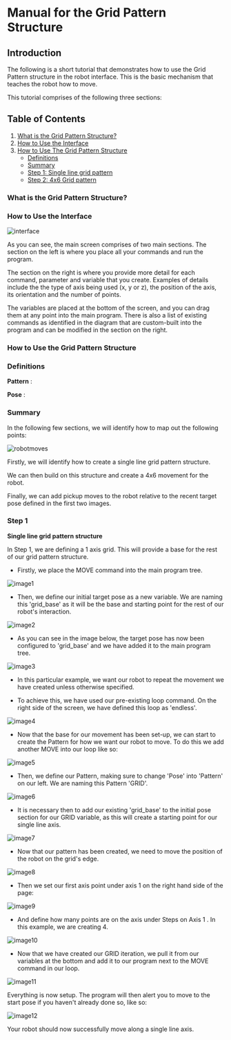 # Manual for the Grid Pattern Structure

## Introduction

The following is a short tutorial that demonstrates how to use the Grid Pattern structure in the robot interface. This is the basic mechanism that teaches the robot how to move.

This tutorial comprises of the following three sections:

## Table of Contents
1. [What is the Grid Pattern Structure?](#what-is-the-grid-pattern-structure)
2. [How to Use the Interface](#how-to-use-the-interface)
3. [How to Use The Grid Pattern Structure](#how-to-use-the-grid-pattern-structure)
    - [Definitions](#definitions)
    - [Summary](#summary)
    - [Step 1: Single line grid pattern](#step-1:-single-line-grid-pattern)
    - [Step 2: 4x6 Grid pattern](#step-2:-4x6-grid-pattern)
    

### What is the Grid Pattern Structure?


### How to Use the Interface

![interface](images/interface-diagram.png)

As you can see, the main screen comprises of two main sections. The section on the left is where you place all your commands and run the program.

The section on the right is where you provide more detail for each command, parameter and variable that you create. Examples of details include the the type of axis being used (x, y or z), the position of the axis, its orientation and the number of points.

The variables are placed at the bottom of the screen, and you can drag them at any point into the main program. There is also a list of existing commands as identified in the diagram that are custom-built into the program and can be modified in the section on the right.

### How to Use the Grid Pattern Structure

### Definitions

**Pattern** : 

**Pose** :

### Summary

In the following few sections, we will identify how to map out the following points:

![robotmoves](images/robot-moves.png)

Firstly, we will identify how to create a single line grid pattern structure.

We can then build on this structure and create a 4x6 movement for the robot.

Finally, we can add pickup moves to the robot relative to the recent target pose defined in the first two images.

### Step 1

**Single line grid pattern structure**

In Step 1, we are defining a 1 axis grid. This will provide a base for the rest of our grid pattern structure.

- Firstly, we place the MOVE command into the main program tree. 

![image1](images/image-1.png)

- Then, we define our initial target pose as a new variable. We are naming this 'grid_base' as it will be the base and starting point for the rest of our robot's interaction. 

![image2](images/image-2.png)

- As you can see in the image below, the target pose has now been configured to 'grid_base' and we have added it to the main program tree.

![image3](images/image-3.png)

- In this particular example, we want our robot to repeat the movement we have created unless otherwise specified.

- To achieve this, we have used our pre-existing loop command. On the right side of the screen, we have defined this loop as 'endless'.

![image4](images/image-4.png)

- Now that the base for our movement has been set-up, we can start to create the Pattern for how we want our robot to move. To do this we add another MOVE into our loop like so:

![image5](images/image-5.png)

- Then, we define our Pattern, making sure to change 'Pose' into 'Pattern' on our left. We are naming this Pattern 'GRID'.

![image6](images/image-6.png)

- It is necessary then to add our existing 'grid_base' to the initial pose section for our GRID variable, as this will create a starting point for our single line axis.

![image7](images/image-7.png)

- Now that our pattern has been created, we need to move the position of the robot on the grid's edge.

![image8](images/image-8.png)

- Then we set our first axis point under axis 1 on the right hand side of the page:

![image9](images/image-9.png)

- And define how many points are on the axis under Steps on Axis 1 . In this example, we are creating 4.

![image10](images/image-10.png)

- Now that we have created our GRID iteration, we pull it from our variables at the bottom and add it to our program next to the MOVE command in our loop.

![image11](images/image-11.png)

Everything is now setup. The program will then alert you to move to the start pose if you haven't already done so, like so:

![image12](images/image-12.png)

Your robot should now successfully move along a single line axis.

























